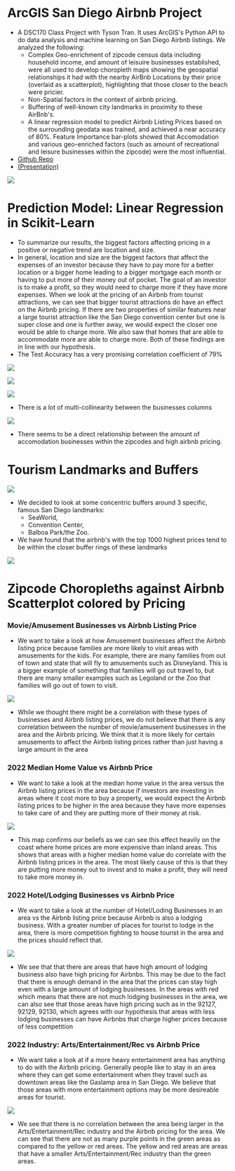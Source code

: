 # ArcGIS San Diego Airbnb Project

* A DSC170 Class Project with Tyson Tran. It uses ArcGIS's Python API to do data analysis and machine learning on San Diego Airbnb listings. We analyzed the following:
    * Complex Geo-enrichment of zipcode census data including household income, and amount of leisuire businesses established, were all used to develop choropleth maps showing the geospatial relationships it had with the nearby AirBnb Locations by their price (overlaid as a scatterplot), highlighting that those closer to the beach were pricier.
    * Non-Spatial factors in the context of airbnb pricing.
    * Buffering of well-known city landmarks in proximity to these AirBnb's.
    * A linear regression model to predict Airbnb Listing Prices based on the surrounding geodata was trained, and achieved a near accuracy of 80%. Feature Importance bar-plots showed that Accomodation and various geo-enriched factors (such as amount of recreational and leisure businesses within the zipcode) were the most influential.
* [Github Repo](https://github.com/benduong2001/DSC170_Airbnb)
* [(Presentation)](https://docs.google.com/presentation/d/1oIXAt-b-P-pWBr-IgK-vk3GEkhqwqTrLX_ksc_a72ME/edit?usp=sharing)

![](images/images_airbnb_sd/dsc170img1.png)

<!--![](images/images_airbnb_sd/dsc170img2.png)

![](images/images_airbnb_sd/dsc170img3.png)

![](images/images_airbnb_sd/dsc170img4.png)
-->

# Prediction Model: Linear Regression in Scikit-Learn

* To summarize our results, the biggest factors affecting pricing in a positive or negative trend are location and size.
* In general, location and size are the biggest factors that affect the expenses of an investor because they have to pay more for a better location or a bigger home leading to a bigger mortgage each month or having to put more of their money out of pocket. The goal of an investor is to make a profit, so they would need to charge more if they have more expenses. When we look at the pricing of an Airbnb from tourist attractions, we can see that bigger tourist attractions do have an effect on the Airbnb pricing. If there are two properties of similar features near a large tourist attraction like the San Diego convention center but one is super close and one is further away, we would expect the closer one would be able to charge more. We also saw that homes that are able to accommodate more are able to charge more. Both of these findings are in line with our hypothesis.
* The Test Accuracy has a very promising correlation coefficient of 79%

![](images/images_airbnb_sd/dsc170img5.png)

![](images/images_airbnb_sd/dsc170img6.png)

![](images/images_airbnb_sd/dsc170img13.png)

* There is a lot of multi-collinearity between the businesses columns

![](images/images_airbnb_sd/dsc170img14.png)

* There seems to be a direct relationship between the amount of accomodation businesses within the zipcodes and high airbnb pricing.

# Tourism Landmarks and Buffers

![](images/images_airbnb_sd/dsc170img7.png)

* We decided to look at some concentric buffers around 3 specific, famous San Diego landmarks: 
    * SeaWorld, 
    * Convention Center, 
    * Balboa Park/the Zoo. 
* We have found that the airbnb's with the top 1000 highest prices tend to be within the closer buffer rings of these landmarks

![](images/images_airbnb_sd/dsc170img8.png)

# Zipcode Choropleths against Airbnb Scatterplot colored by Pricing

### Movie/Amusement Businesses  vs Airbnb Listing Price

* We want to take a look at how Amusement businesses affect the Airbnb listing price because families are more likely to visit areas with amusements for the kids. For example, there are many families from out of town and state that will fly to amusements such as Disneyland. This is a bigger example of something that families will go out travel to, but there are many smaller examples such as Legoland or the Zoo that families will go out of town to visit.

![](images/images_airbnb_sd/dsc170img9.png)

* While we thought there might be a correlation with these types of businesses and Airbnb listing prices, we do not believe that there is any correlation between the number of movie/amusement businesses in the area and the Airbnb pricing. We think that it is more likely for certain amusements to affect the Airbnb listing prices rather than just having a large amount in the area

### 2022 Median Home Value vs Airbnb Price

* We want to take a look at the median home value in the area versus the Airbnb listing prices in the area because if investors are investing in areas where it cost more to buy a property, we would expect the Airbnb listing prices to be higher in the area because they have more expenses to take care of and they are putting more of their money at risk.

![](images/images_airbnb_sd/dsc170img10.png)

* This map confirms our beliefs as we can see this effect heavily on the coast where home prices are more expensive than inland areas. This shows that areas with a higher median home value do correlate with the Airbnb listing prices in the area. The most likely cause of this is that they are putting more money out to invest and to make a profit, they will need to take more money in.

### 2022 Hotel/Lodging Businesses vs Airbnb Price

* We want to take a look at the number of Hotel/Loding Businesses in an area vs the Airbnb listing price because Airbnb is also a lodging business. With a greater number of places for tourist to lodge in the area, there is more competition fighting to house tourist in the area and the prices should reflect that.

![](images/images_airbnb_sd/dsc170img11.png)

* We see that that there are areas that have high amount of lodging business also have high pricing for Airbnbs. This may be due to the fact that there is enough demand in the area that the prices can stay high even with a large amount of lodging businesses. In the areas with red which means that there are not much lodging businesses in the area, we can also see that those areas have high pricing such as in the 92127, 92129, 92130, which agrees with our hypothesis that areas with less lodging businesses can have Airbnbs that charge higher prices because of less competition

### 2022 Industry: Arts/Entertainment/Rec vs Airbnb Price

* We want take a look at if a more heavy entertainment area has anything to do with the Airbnb pricing. Generally people like to stay in an area where they can get some entertainment when they travel such as downtown areas like the Gaslamp area in San Diego. We believe that those areas with more entertainment options may be more desireable areas for tourist.

![](images/images_airbnb_sd/dsc170img12.png)

* We see that there is no correlation between the area being larger in the Arts/Entertainment/Rec industry and the Airbnb pricing for the area. We can see that there are not as many purple points in the green areas as compared to the yellow or red areas. The yellow and red areas are areas that have a smaller Arts/Entertainment/Rec industry than the green areas.
